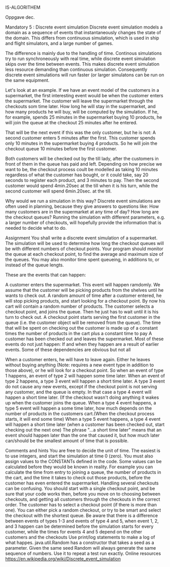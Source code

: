 IS-ALGORITHEM



 
Oppgave dec. 
 
 Mandatory 5 : Discrete event simulation
Discrete event simulation models a domain as a sequence of events that instantaneously changes the state of the domain. This differs from continuous simulation, which is used in ship and flight simulators, and a large number of games.

The difference is mainly due to the handling of time. Continous simulations try to run synchroneously with real time, while discrete event simulation skips over the time between events. This makes discrete event simulation less resource demanding than continuous simulation. Consequently discrete event simulations will run faster (or larger simulatons can be run on the same equipment.

Let's look at an example. If we have an event model of the customers in a supermarket, the first interesting event would be when the customer enters the supermarket. The customer will leave the supermarket through the checkouts som time later. How long he will stay in the supermarket, and how many products he will buy, will be computed by the simulation. If he, for example, spends 25 minutes in the supermarket buying 10 products, he will join the queue at the checkout 25 minutes after he entered.

That will be the next event if this was the only customer, but he is not: A second customer enters 5 minutes after the first. This customer spends only 10 minutes in the supermarket buying 4 products. So he will join the checkout queue 10 minutes before the first customer.

Both customers will be checked out by the till lady, after the customers in front of them in the queue has paid and left. Depending on how precise we want to be, the checkout process coult be modelled as taking 10 minutes regardless of what the customer has bought, or it could take, say 20 seconds to register each product, and 3 minutes to pay. Then the second customer would spend 4min.20sec at the till when it is his turn, while the second customer will spend 6min.20sec. at the till.

Why would we run a simulation in this way? Discrete event simulations are often used in planning, because they give answers to questions like: How many customers are in the supermarket at any time of day? How long are the checkout queues? Running the simulation with different parameters, e.g. a larger number of checkouts, will hopefully provide the information that is needed to decide what to do.

Assignment
You shall write a discrete event simulation of a supermarket. The simulation will be used to determine how long the checkout queues will be with different numbers of checkout points. Your program should monitor the queue at each checkout point, to find the average and maximum size of the queues. You may also monitor time spent queueing, in additions to, or instead of the queue lengts.

These are the events that can happen:

A customer enters the supermarket. This event will happen ramdomly. We assume that the customer will be picking products from the shelves until he wants to check out.
A random amount of time after a customer entered, he will stop picking products, and start looking for a checkout point. By now his cart will contain a random number of products.
The customer selects a checkout point, and joins the queue. Then he just has to wait until it is his turn to check out.
A checkout point starts serving the first customer in the queue (i.e. the customer object will be removed from the queue). The time that will be spent on checking out the customer is made up of a constant times the number of products in the cart plus a constant time to pay
A customer has been checked out and leaves the supermarket.
Most of these events do not just happen: If and when they happen are a result of earlier events. Some of these dependencies are obvious but not all

When a customer enters, he will have to leave again. Either he leaves without buying anything (Note: requires a new event type in addition to those above), or he will look for a checkout point. So when an event of type 1 happens, an event of type 2 will happen some time later.
When an event of type 2 happens, a type 3 event will happen a short time later.
A type 3 event do not cause any new events, except if the checkout point is not serving any customer, and the queue is empty. In that case a type 4 event will happen a short time later. (If the checkout wasn't doing anything it wakes up when the customer joins the queue.
When a type 4 event happens, a type 5 event will happen a some time later, how much depends on the number of products in the customers cart.(When the checkout process starts, it will end some time)
When a type 5 event happens, a type 4 event will happen a short time later (when a customer has been checked out, start checking out the next one)
The phrase "...a short time later" means that an event should happen later than the one that caused it, but how much later can/should be the smallest amount of time that is possible.

Comments and hints
You are free to decide the unit of time. The easiest is to use integers, and start the simulation at time 0 (zero). You must also assign values to the CONSTANTs defined in the code.
Some values can be calculated before they would be known in reality. For example you can calculate the time from entry to joining a queue, the number of products in the cart, and the time it takes to check out those products, before the customer has even entered the supermarket.
Handling several checkouts can be confusing. You should start with a single checkout point, and be sure that your code works then, before you move on to choosing between checkouts, and getting all customers through the checkouts in the correct order.
The customer has to select a checkout point (if there is more than one). You can either pick a random checkout, or try to be smart and select the checkout with the shortest queue.
Be aware that there is a difference between events of types 1-3 and events of type 4 and 5, when event 1, 2, and 3 happen can be determined before the simulation starts for every customer, while the times for events 4 and 5 depend on the other customers and the checkouts
Use print/log statements to make a log of what happes.
java.util.Random has a constructor that takes a seed as a parameter. Given the same seed Random will always generate the same sequence of numbers. Use it to repeat a test run exactly.
Online resources
https://en.wikipedia.org/wiki/Discrete_event_simulation
